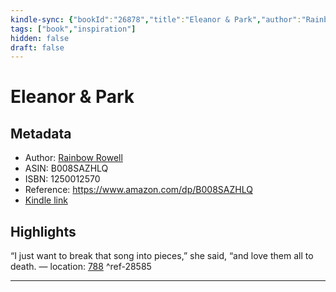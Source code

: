 ```yaml
---
kindle-sync: {"bookId":"26878","title":"Eleanor & Park","author":"Rainbow Rowell","asin":"B008SAZHLQ","lastAnnotatedDate":"2014-01-19","bookImageUrl":"https://m.media-amazon.com/images/I/71u8kDfMlTL._SY160.jpg","highlightsCount":1}
tags: ["book","inspiration"]
hidden: false
draft: false
---
```

# Eleanor & Park
## Metadata
* Author: [Rainbow Rowell](https://www.amazon.comundefined)
* ASIN: B008SAZHLQ
* ISBN: 1250012570
* Reference: https://www.amazon.com/dp/B008SAZHLQ
* [Kindle link](kindle://book?action=open&asin=B008SAZHLQ)

## Highlights
“I just want to break that song into pieces,” she said, “and love them all to death. — location: [788](kindle://book?action=open&asin=B008SAZHLQ&location=788) ^ref-28585

---

